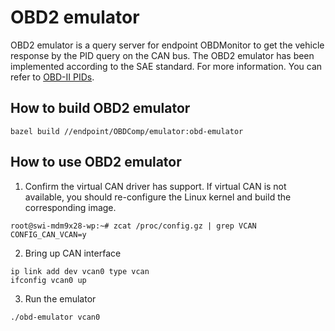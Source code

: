 # OBD2 emulator

OBD2 emulator is a query server for endpoint OBDMonitor to get the vehicle response by the PID query on the CAN bus.
The OBD2 emulator has been implemented according to the SAE standard. For more information. You can refer to [OBD-II PIDs](https://en.wikipedia.org/wiki/OBD-II_PIDs).

## How to build OBD2 emulator
```
bazel build //endpoint/OBDComp/emulator:obd-emulator
```

## How to use OBD2 emulator
1. Confirm the virtual CAN driver has support. If virtual CAN is not available, you should re-configure the Linux kernel and build the corresponding image.
```
root@swi-mdm9x28-wp:~# zcat /proc/config.gz | grep VCAN
CONFIG_CAN_VCAN=y
```
2. Bring up CAN interface 
```
ip link add dev vcan0 type vcan
ifconfig vcan0 up 
```
3. Run the emulator
```
./obd-emulator vcan0
```
